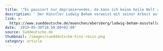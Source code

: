 ```yaml
---
title: '"Es passiert nur deprimierendes, da kann ich keine heile Welt abbilden"'
description: ' Der Künstler Ludwig Beham verweist mit seiner Arbeit auf die Abgründe des menschlichen Seins. In Ebersberg eröffnet seine Ausstellung "abstößig...anstößig".'
link: >-
  https://www.sueddeutsche.de/muenchen/ebersberg/ludwig-beham-ausstellung-ebersberg-1.4468451
date: '2019-05-30T18:50:00+02:00'
source: Süddeutsche.de
thumbnail: /images/sueddeutsche-hinz-rosin.png
category: article
---
```


